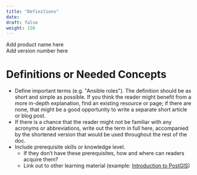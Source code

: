 ```yaml
---
title: "Definitions"
date:
draft: false
weight: 150
---
```


Add product name here  
Add version number here  

# Definitions or Needed Concepts

- Define important terms (e.g. "Ansible roles"). The definition should be as short and simple as possible. If you think the reader might benefit from a more in-depth explanation, find an existing resource or page; if there are none, that might be a good opportunity to write a separate short article or blog post.
- If there is a chance that the reader might not be familiar with any acronyms or abbreviations, write out the term in full here, accompanied by the shortened version that would be used throughout the rest of the doc.  
- Include prerequisite skills or knowledge level.
  - If they don’t have these prerequisites, how and where can readers acquire them?
  - Link out to other learning material (example: [Introduction to PostGIS](https://postgis.net/workshops/postgis-intro/introduction.html))  
